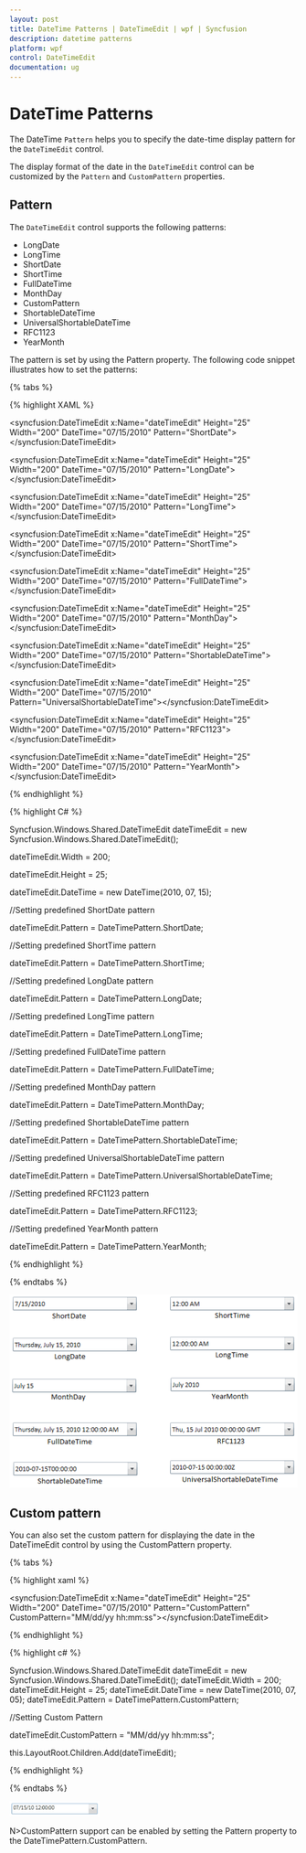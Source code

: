 ```yaml
---
layout: post
title: DateTime Patterns | DateTimeEdit | wpf | Syncfusion
description: datetime patterns
platform: wpf
control: DateTimeEdit
documentation: ug
---
```


# DateTime Patterns

The DateTime `Pattern` helps you to specify the date-time display pattern for the `DateTimeEdit` control.

The display format of the date in the `DateTimeEdit` control can be customized by the `Pattern` and `CustomPattern` properties.

## Pattern

The `DateTimeEdit` control supports the following patterns: 

* LongDate 
* LongTime 
* ShortDate 
* ShortTime 
* FullDateTime 
* MonthDay 
* CustomPattern 
* ShortableDateTime 
* UniversalShortableDateTime 
* RFC1123 
* YearMonth 

The pattern is set by using the Pattern property. The following code snippet illustrates how to set the patterns:

{% tabs %}

{% highlight XAML %}

<!--Setting ShortDate Pattern-->

<syncfusion:DateTimeEdit x:Name="dateTimeEdit" Height="25" Width="200" DateTime="07/15/2010" Pattern="ShortDate"></syncfusion:DateTimeEdit>

<!--Setting LongDate Pattern-->

<syncfusion:DateTimeEdit x:Name="dateTimeEdit" Height="25" Width="200" DateTime="07/15/2010" Pattern="LongDate"></syncfusion:DateTimeEdit>

<!--Setting LongTime Pattern-->

<syncfusion:DateTimeEdit x:Name="dateTimeEdit" Height="25" Width="200" DateTime="07/15/2010" Pattern="LongTime"></syncfusion:DateTimeEdit>

<!--Setting ShortTime Pattern-->

<syncfusion:DateTimeEdit x:Name="dateTimeEdit" Height="25" Width="200" DateTime="07/15/2010" Pattern="ShortTime"></syncfusion:DateTimeEdit>

<!--Setting FullDateTime Pattern-->

<syncfusion:DateTimeEdit x:Name="dateTimeEdit" Height="25" Width="200" DateTime="07/15/2010" Pattern="FullDateTime"></syncfusion:DateTimeEdit>

<!--Setting MonthDay Pattern-->

<syncfusion:DateTimeEdit x:Name="dateTimeEdit" Height="25" Width="200" DateTime="07/15/2010" Pattern="MonthDay"></syncfusion:DateTimeEdit>

<!--Setting ShortableDateTime Pattern-->

<syncfusion:DateTimeEdit x:Name="dateTimeEdit" Height="25" Width="200" DateTime="07/15/2010" Pattern="ShortableDateTime"></syncfusion:DateTimeEdit>

<!--Setting UniversalShortableDateTime Pattern-->

<syncfusion:DateTimeEdit x:Name="dateTimeEdit" Height="25" Width="200" DateTime="07/15/2010" Pattern="UniversalShortableDateTime"></syncfusion:DateTimeEdit>

<!--Setting RFC1123 Pattern-->

<syncfusion:DateTimeEdit x:Name="dateTimeEdit" Height="25" Width="200" DateTime="07/15/2010" Pattern="RFC1123"></syncfusion:DateTimeEdit>

<!--Setting YearMonth Pattern-->

<syncfusion:DateTimeEdit x:Name="dateTimeEdit" Height="25" Width="200" DateTime="07/15/2010" Pattern="YearMonth"></syncfusion:DateTimeEdit>

{% endhighlight  %}

{% highlight C# %}

Syncfusion.Windows.Shared.DateTimeEdit dateTimeEdit = new  Syncfusion.Windows.Shared.DateTimeEdit();

dateTimeEdit.Width = 200;

dateTimeEdit.Height = 25;

dateTimeEdit.DateTime = new DateTime(2010, 07, 15);

//Setting predefined ShortDate pattern

dateTimeEdit.Pattern = DateTimePattern.ShortDate;

//Setting predefined ShortTime pattern

dateTimeEdit.Pattern = DateTimePattern.ShortTime;

//Setting predefined LongDate pattern

dateTimeEdit.Pattern = DateTimePattern.LongDate;

//Setting predefined LongTime pattern

dateTimeEdit.Pattern = DateTimePattern.LongTime;

//Setting predefined FullDateTime pattern

dateTimeEdit.Pattern = DateTimePattern.FullDateTime;

//Setting predefined MonthDay pattern

dateTimeEdit.Pattern = DateTimePattern.MonthDay;

//Setting predefined ShortableDateTime pattern

dateTimeEdit.Pattern = DateTimePattern.ShortableDateTime;

//Setting predefined UniversalShortableDateTime pattern

dateTimeEdit.Pattern = DateTimePattern.UniversalShortableDateTime;

//Setting predefined RFC1123 pattern

dateTimeEdit.Pattern = DateTimePattern.RFC1123;

//Setting predefined YearMonth pattern

dateTimeEdit.Pattern = DateTimePattern.YearMonth;

{% endhighlight  %}

{% endtabs %} 

![](DateTime-Patterns_images/DateTime-Patterns_img1.png)

## Custom pattern

You can also set the custom pattern for displaying the date in the DateTimeEdit control by using the CustomPattern property.

{% tabs %}

{% highlight xaml %}

<syncfusion:DateTimeEdit x:Name="dateTimeEdit" Height="25" Width="200"  DateTime="07/15/2010" Pattern="CustomPattern" CustomPattern="MM/dd/yy hh:mm:ss"></syncfusion:DateTimeEdit>

{% endhighlight %}

{% highlight c# %}

Syncfusion.Windows.Shared.DateTimeEdit dateTimeEdit = new Syncfusion.Windows.Shared.DateTimeEdit();
dateTimeEdit.Width = 200;
dateTimeEdit.Height = 25;
dateTimeEdit.DateTime = new DateTime(2010, 07, 05);
dateTimeEdit.Pattern = DateTimePattern.CustomPattern;

//Setting Custom Pattern

dateTimeEdit.CustomPattern = "MM/dd/yy hh:mm:ss";

this.LayoutRoot.Children.Add(dateTimeEdit);

{% endhighlight %}

{% endtabs %} 

![](DateTime-Patterns_images/DateTime-Patterns_img2.png)

N>CustomPattern support can be enabled by setting the Pattern property to the DateTimePattern.CustomPattern.
